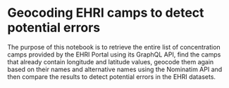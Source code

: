 # Geocoding EHRI camps to detect potential errors
The purpose of this notebook is to retrieve the entire list of concentration camps provided by the EHRI Portal using its GraphQL API, find the camps that already contain longitude and latitude values, geocode them again based on their names and alternative names using the Nominatim API and then compare the results to detect potential errors in the EHRI datasets.
